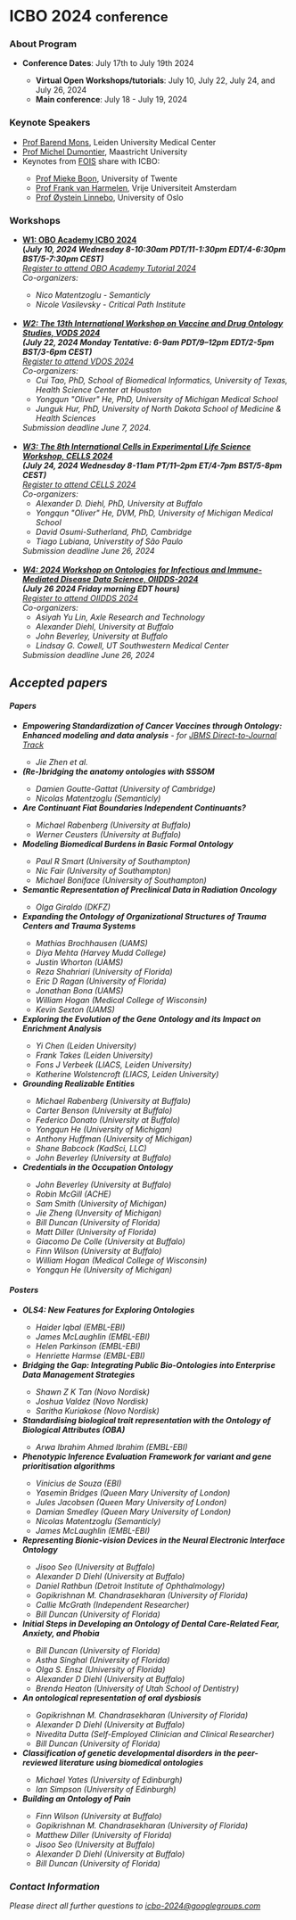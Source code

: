 <br>
<h1> ICBO 2024 <small>conference</small></h1>

### About Program

<ul>
  <li><b>Conference Dates</b>: July 17th to July 19th 2024</li> 
  <ul>
      <li><b>Virtual Open Workshops/tutorials</b>: July 10, July 22, July 24, and July 26, 2024</li>
      <li><b>Main conference</b>: July 18 - July 19, 2024</li>
  </ul>
</ul>

### Keynote Speakers

<ul>
    <li> <a href="https://www.universiteitleiden.nl/en/staffmembers/barend-mons" target="_blank">Prof Barend Mons</a>, Leiden University Medical Center</li>
    <li> <a href="https://www.maastrichtuniversity.nl/mj-dumontier" target="_blank">Prof Michel Dumontier</a>, Maastricht University</li>
    <li>Keynotes from <a href="https://www.utwente.nl/en/eemcs/fois2024/keynotes/" target="_blank">FOIS</a> share with ICBO:</li>
    <ul>
      <li> <a href="https://people.utwente.nl/m.boon"target="_blank">Prof Mieke Boon</a>, University of Twente</li>
      <li> <a href="https://www.cs.vu.nl/~frankh/" target="_blank">Prof Frank van Harmelen</a>, Vrije Universiteit Amsterdam</li>
      <li> <a href="https://www.oysteinlinnebo.org/"target="_blank">Prof Øystein Linnebo</a>, University of Oslo </li>
    </ul>
</ul>

### Workshops

<ul>
  <li><b><a href="https://oboacademy.github.io/obook/courses/icbo2024/" target="_blank">W1: OBO Academy ICBO 2024</a><br>
          (<i>July 10, 2024 Wednesday 8-10:30am PDT/11-1:30pm EDT/4-6:30pm BST/5-7:30pm CEST)</b> <br>
          <i><a href="https://forms.gle/JdtCNtJRUcM3u3se8">Register to attend OBO Academy Tutorial 2024</a></i><br>
          <i>Co-organizers</i>: 
          <ul>
            <li>Nico Matentzoglu - Semanticly </li>
            <li>Nicole Vasilevsky - Critical Path Institute</li>
          </ul>
  </li>
  <br>
  <li><b><a href="https://vdos-workshop.github.io/vdos2024/" target="_blank">W2: The 13th International Workshop on Vaccine and Drug Ontology Studies, VODS 2024</a><br>
          (<i>July 22, 2024 Monday Tentative: 6-9am PDT/9–12pm EDT/2-5pm BST/3-6pm CEST</i>)</b> <br>
          <i><a href="https://forms.gle/JdtCNtJRUcM3u3se8">Register to attend VDOS 2024</a></i><br>
          <i>Co-organizers</i>: 
          <ul>
            <li>Cui Tao, PhD, School of Biomedical Informatics, University of Texas, Health Science Center at Houston</li>
            <li>Yongqun "Oliver" He, PhD, University of Michigan Medical School</li>
            <li>Junguk Hur, PhD, University of North Dakota School of Medicine & Health Sciences</li>
          </ul>
          <i>Submission deadline June 7, 2024.</i>
  </li><br>
  <li><b><a href="https://sites.google.com/view/cells2024/home" target="_blank">W3: The 8th International Cells in Experimental Life Science Workshop, CELLS 2024 </a><br>
          (<i>July 24, 2024 Wednesday 8-11am PT/11–2pm ET/4-7pm BST/5-8pm CEST</i>)</b> <br>
           <i><a href="https://forms.gle/JdtCNtJRUcM3u3se8">Register to attend CELLS 2024</a></i><br>
          <i>Co-organizers</i>: 
          <ul>
            <li>Alexander D. Diehl, PhD, University at Buffalo</li>
            <li>Yongqun "Oliver" He, DVM, PhD, University of Michigan Medical School</li>
            <li>David Osumi-Sutherland, PhD, Cambridge</li>
            <li>Tiago Lubiana, Universtity of São Paulo</li>
          </ul>
          <i>Submission deadline June 26, 2024  </i>
  </li><br>
  <li><b><a href="https://oiidds.github.io/OIIDDS-2024/" target="_blank">W4: 2024 Workshop on Ontologies for Infectious and Immune-Mediated Disease Data Science, OIIDDS-2024</a><br>
          (<i>July 26 2024 Friday morning EDT hours</i>)</b> <br>
           <i><a href="https://forms.gle/JdtCNtJRUcM3u3se8">Register to attend OIIDDS 2024</a></i><br>
          <i>Co-organizers</i>: 
          <ul>
            <li>Asiyah Yu Lin, Axle Research and Technology</li>
            <li>Alexander Diehl, University at Buffalo</li>
            <li>John Beverley, University at Buffalo</li>
            <li>Lindsay G. Cowell, UT Southwestern Medical Center</li>
          </ul>
          <i>Submission deadline June 26, 2024 </i>
  </li>
</ul>

## Accepted papers

#### Papers

<ul>
  <li><strong>Empowering Standardization of Cancer Vaccines through Ontology: Enhanced modeling and data analysis</strong> - for <a href="https://jbiomedsci.biomedcentral.com" target="_blank">JBMS Direct-to-Journal Track</a> </li>
  <ul><li>Jie Zhen et al.</li></ul>

  <li><strong>(Re-)bridging the anatomy ontologies with SSSOM</strong></li>
  <ul><li> Damien Goutte-Gattat (University of Cambridge)</li>
      <li> Nicolas Matentzoglu (Semanticly) </li> </ul>

  <li><strong>Are Continuant Fiat Boundaries Independent Continuants?</strong></li>
  <ul><li>Michael Rabenberg (University at Buffalo)</li>
      <li>Werner Ceusters (University at Buffalo) </li> </ul>
  
  <li><strong>Modeling Biomedical Burdens in Basic Formal Ontology</strong></li>
   <ul><li>Paul R Smart (University of Southampton)</li>
        <li>Nic Fair (University of Southampton)</li>
        <li>Michael Boniface (University of Southampton) </li></ul>
  
  <li><strong>Semantic Representation of Preclinical Data in Radiation Oncology</strong></li>
   <ul><li>Olga Giraldo (DKFZ) </li></ul>
  
  <li><strong>Expanding the Ontology of Organizational Structures of Trauma Centers and Trauma Systems</strong></li>

   <ul><li>Mathias Brochhausen (UAMS)</li>
   <li>Diya Mehta (Harvey Mudd College)</li>
   <li>Justin Whorton (UAMS)</li>
   <li>Reza Shahriari (University of Florida)</li>
   <li>Eric D Ragan (University of Florida)</li>
   <li>Jonathan Bona (UAMS)</li>
   <li>William Hogan (Medical College of Wisconsin)</li>
   <li>Kevin Sexton (UAMS) </li></ul>

  <li><strong>Exploring the Evolution of the Gene Ontology and its Impact on Enrichment Analysis</strong></li>
   <ul><li>Yi Chen (Leiden University)</li>
   <li>Frank Takes (Leiden University)</li>
   <li>Fons J Verbeek (LIACS, Leiden University)</li>
   <li>Katherine Wolstencroft (LIACS, Leiden University) </li></ul>

  <li><strong>Grounding Realizable Entities</strong></li>
   <ul><li>Michael Rabenberg (University at Buffalo)</li>
   <li>Carter Benson (University at Buffalo)</li>
   <li>Federico Donato (University at Buffalo)</li>
   <li>Yongqun He (University of Michigan)</li>
   <li>Anthony Huffman (University of Michigan)</li>
   <li>Shane Babcock (KadSci, LLC)</li>
   <li>John Beverley (University at Buffalo)</li></ul>

  <li><strong>Credentials in the Occupation Ontology</strong></li>
   <ul><li>John Beverley (University at Buffalo)</li>
   <li>Robin McGill (ACHE)</li>
   <li>Sam Smith (University of Michigan)</li>
   <li>Jie Zheng (Unversity of Michigan)</li>
   <li>Bill Duncan (University of Florida)</li>
   <li>Matt Diller (University of Florida)</li>
   <li>Giacomo De Colle (University at Buffalo)</li>
   <li>Finn Wilson (University at Buffalo)</li>
   <li>William Hogan (Medical College of Wisconsin)</li>
   <li>Yongqun He (University of Michigan)</li></ul>
</ul>

#### Posters

<ul>

  <li><strong>OLS4: New Features for Exploring Ontologies</strong></li>
   <ul><li>Haider Iqbal (EMBL-EBI)</li>
   <li>James McLaughlin (EMBL-EBI)</li>
   <li>Helen Parkinson (EMBL-EBI)</li>
   <li>Henriette Harmse (EMBL-EBI)</li></ul>

<li><strong>Bridging the Gap: Integrating Public Bio-Ontologies into Enterprise Data Management Strategies</strong></li>
   <ul><li>Shawn Z K Tan (Novo Nordisk)</li>
   <li>Joshua Valdez (Novo Nordisk)</li>
   <li>Saritha Kuriakose (Novo Nordisk)</li></ul>

<li><strong>Standardising biological trait representation with the Ontology of Biological Attributes (OBA)</strong></li>
   <ul><li>Arwa Ibrahim Ahmed Ibrahim (EMBL-EBI)</li></ul>

<li><strong>Phenotypic Inference Evaluation Framework for variant and gene prioritisation algorithms</strong></li>
   <ul><li>Vinicius de Souza (EBI)</li>
   <li>Yasemin Bridges (Queen Mary University of London)</li>
   <li>Jules Jacobsen (Queen Mary University of London)</li>
   <li>Damian Smedley (Queen Mary University of London)</li>
   <li>Nicolas Matentzoglu (Semanticly)</li>
   <li>James McLaughlin (EMBL-EBI)</li></ul>

<li><strong>Representing Bionic-vision Devices in the Neural Electronic Interface Ontology</strong></li>
   <ul><li>Jisoo Seo (University at Buffalo)</li>
   <li>Alexander D Diehl (University at Buffalo)</li>
   <li>Daniel Rathbun (Detroit Institute of Ophthalmology)</li>
   <li>Gopikrishnan M. Chandrasekharan (University of Florida)</li>
   <li>Callie McGrath (Independent Researcher)</li>
   <li>Bill Duncan (University of Florida)</li></ul>

<li><strong>Initial Steps in Developing an Ontology of Dental Care-Related Fear, Anxiety, and Phobia</strong></li>
   <ul><li>Bill Duncan (University of Florida)</li>
   <li>Astha Singhal (University of Florida)</li>
   <li>Olga S. Ensz (University of Florida)</li>
   <li>Alexander D Diehl (University at Buffalo)</li>
   <li>Brenda Heaton (University of Utah School of Dentistry)</li></ul>

<li><strong>An ontological representation of oral dysbiosis</strong></li>
   <ul><li>Gopikrishnan M. Chandrasekharan (University of Florida)</li>
   <li>Alexander D Diehl (University at Buffalo)</li>
   <li>Nivedita Dutta (Self-Employed Clinician and Clinical Researcher)</li>
   <li>Bill Duncan (University of Florida)</li></ul>

<li><strong>Classification of genetic developmental disorders in the peer-reviewed literature using biomedical ontologies</strong></li>
   <ul><li>Michael Yates (University of Edinburgh)</li>
   <li>Ian Simpson (University of Edinburgh)</li></ul>

<li><strong>Building an Ontology of Pain</strong></li>
   <ul><li>Finn Wilson (University at Buffalo)</li>
   <li>Gopikrishnan M. Chandrasekharan (University of Florida)</li>
   <li>Matthew Diller (University of Florida)</li>
   <li>Jisoo Seo (University at Buffalo)</li>
   <li>Alexander D Diehl (University at Buffalo)</li>
   <li>Bill Duncan (University of Florida)</li></ul>

</ul>

### Contact Information 

Please direct all further questions to <a href="mailto:icbo-2024@googlegroups.com">icbo-2024@googlegroups.com</a>


